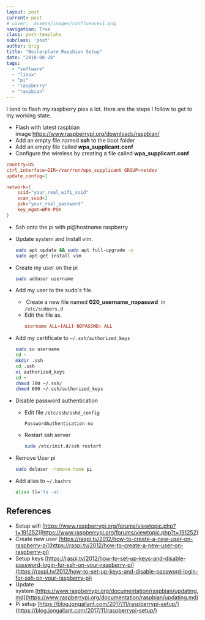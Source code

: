 ```yaml
---
layout: post
current: post
# cover:  assets/images/confluencev1.png
navigation: True
class: post-template
subclass: 'post'
author: brig
title: "Boilerplate Raspbian Setup"
date: "2018-08-28"
tags: 
  - "software"
  - "linux"
  - "pi"
  - "raspberry"
  - "raspbian"
---
```


I tend to flash my raspberry pies a lot. Here are the steps I follow to get to my working state.

- Flash with latest raspbian image https://www.raspberrypi.org/downloads/raspbian/
- Add an empty file named **ssh** to the boot folder
- Add an empty file called **wpa_supplicant.conf**
- Configure the wireless by creating a file called **wpa_supplicant.conf**

```conf
country=US
ctrl_interface=DIR=/var/run/wpa_supplicant GROUP=netdev
update_config=1

network={
    ssid="your_real_wifi_ssid"
    scan_ssid=1
    psk="your_real_password"
    key_mgmt=WPA-PSK
}
```

- Ssh onto the pi with pi@hostname raspberry
- Update system and Install vim.
    ```bash
    sudo apt update && sudo apt full-upgrade -y
    sudo apt-get install vim
    ```
- Create my user on the pi
    ```bash
    sudo adduser username
    ```
- Add my user to the sudo's file.
    -  Create a new file named **020_username_nopasswd**  in `/etc/sudoers.d`
    - Edit the file as.
        ```conf
        username ALL=(ALL) NOPASSWD: ALL
        ```
- Add my certificate to `~/.ssh/authorized_keys`
    ```bash
    sudo su username
    cd ~
    mkdir .ssh
    cd .ssh
    vi authorized_keys
    cd ~
    chmod 700 ~/.ssh/
    chmod 600 ~/.ssh/authorized_keys
    ```
- Disable password authentication
    - Edit file `/etc/ssh/sshd_config`
        ```vi
        PasswordAuthentication no
        ```
    - Restart ssh server
        
        ```bash
        sudo /etc/init.d/ssh restart
        ```
- Remove User pi
    
    ```bash
    sudo deluser -remove-home pi
    ```
- Add alias to `~/.bashrc`
    
    ```bash
    alias ll='ls -al'
    ```

## References

- Setup wifi [https://www.raspberrypi.org/forums/viewtopic.php?t=191252](https://www.raspberrypi.org/forums/viewtopic.php?t=191252)
- Create new user [https://raspi.tv/2012/how-to-create-a-new-user-on-raspberry-pi](https://raspi.tv/2012/how-to-create-a-new-user-on-raspberry-pi)
- Setup keys [https://raspi.tv/2012/how-to-set-up-keys-and-disable-password-login-for-ssh-on-your-raspberry-pi](https://raspi.tv/2012/how-to-set-up-keys-and-disable-password-login-for-ssh-on-your-raspberry-pi)
- Update system [https://www.raspberrypi.org/documentation/raspbian/updating.md](https://www.raspberrypi.org/documentation/raspbian/updating.md)
- Pi setup [https://blog.jongallant.com/2017/11/raspberrypi-setup/](https://blog.jongallant.com/2017/11/raspberrypi-setup/)
